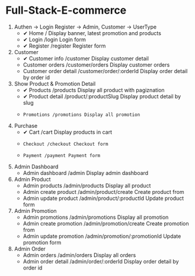# Full-Stack-E-commerce
1. Authen -> Login Register -> Admin, Customer -> UserType
    * ✔   Home / Display banner, latest promotion and products
    * ✔   Login /login Login form
    * ✔   Register /register Register form
2. Customer
    * ✔  Customer info /customer Display customer detail
    *  Customer orders /customer/orders Display customer orders
    *  Customer order detail /customer/order/:orderId Display order detail by order id
3. Show Product & Promotion Detail
    * ✔  Products /products Display all product with pagiznation
    * ✔  Product detail /product/:productSlug Display product detail by slug
    *     Promotions /promotions Display all promotion
4. Purchase
    * ✔   Cart /cart Display products in cart
    *     Checkout /checkout Checkout form
    *     Payment /payment Payment form
5. Admin Dashboard
    *    Admin dashboard /admin Display admin dashboard
6. Admin Product
    *    Admin products /admin/products Display all product
    *    Admin create product /admin/product/create Create product from
    *    Admin update product /admin/product/:productId Update product form
7. Admin Promotion
    *    Admin promotions /admin/promotions Display all promotion
    *    Admin create promotion /admin/promotion/create Create promotion from
    *    Admin update promotion /admin/promotion/:promotionId Update promotion form
8. Admin Order
    *    Admin orders /admin/orders Display all orders
    *    Admin order detail /admin/order/:orderId Display order detail by order id
